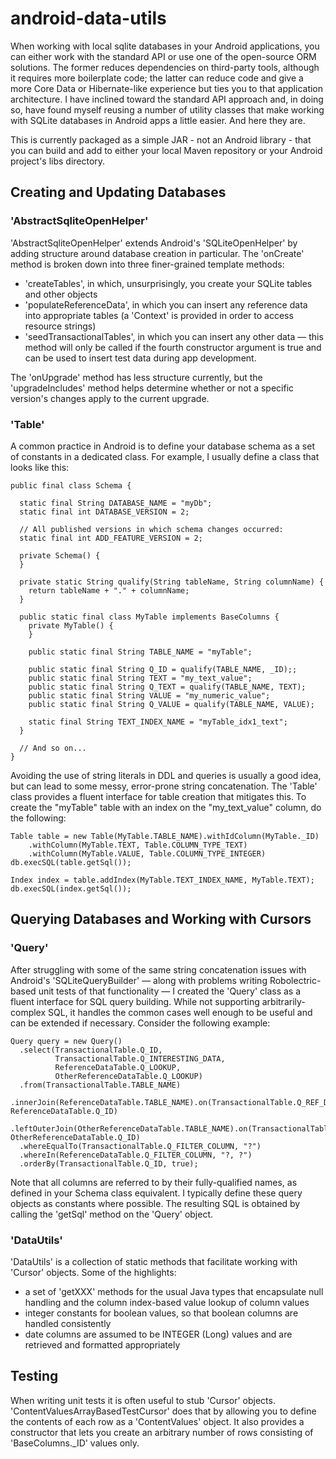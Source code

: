 android-data-utils
==================

When working with local sqlite databases in your Android applications, you can either work with the
standard API or use one of the open-source ORM solutions. The former reduces dependencies on
third-party tools, although it requires more boilerplate code; the latter can reduce code and give
a more Core Data or Hibernate-like experience but ties you to that application architecture. I have
inclined toward the standard API approach and, in doing so, have found myself reusing a number of
utility classes that make working with SQLite databases in Android apps a little easier. And here
they are.

This is currently packaged as a simple JAR - not an Android library - that you can build and add to
either your local Maven repository or your Android project's libs directory.

Creating and Updating Databases
-------------------------------

### 'AbstractSqliteOpenHelper'

'AbstractSqliteOpenHelper' extends Android's 'SQLiteOpenHelper' by adding structure around database
creation in particular. The 'onCreate' method is broken down into three finer-grained template 
methods:

- 'createTables', in which, unsurprisingly, you create your SQLite tables and other objects
- 'populateReferenceData', in which you can insert any reference data into appropriate tables (a
'Context' is provided in order to access resource strings)
- 'seedTransactionalTables', in which you can insert any other data &mdash; this method will only
be called if the fourth constructor argument is true and can be used to insert test data during
app development.

The 'onUpgrade' method has less structure currently, but the 'upgradeIncludes' method helps
determine whether or not a specific version's changes apply to the current upgrade.

### 'Table'

A common practice in Android is to define your database schema as a set of constants in a dedicated
class. For example, I usually define a class that looks like this:

    public final class Schema {
    
      static final String DATABASE_NAME = "myDb";
      static final int DATABASE_VERSION = 2;
    
      // All published versions in which schema changes occurred:
      static final int ADD_FEATURE_VERSION = 2;
    
      private Schema() {
      }
    
      private static String qualify(String tableName, String columnName) {
        return tableName + "." + columnName;
      }
    
      public static final class MyTable implements BaseColumns {
        private MyTable() {
        }
    
        public static final String TABLE_NAME = "myTable";
    
        public static final String Q_ID = qualify(TABLE_NAME, _ID);;
        public static final String TEXT = "my_text_value";
        public static final String Q_TEXT = qualify(TABLE_NAME, TEXT);
        public static final String VALUE = "my_numeric_value";
        public static final String Q_VALUE = qualify(TABLE_NAME, VALUE);

        static final String TEXT_INDEX_NAME = "myTable_idx1_text";
      }
      
      // And so on...
    }
    
Avoiding the use of string literals in DDL and queries is usually a good idea, but can lead to some
messy, error-prone string concatenation. The 'Table' class provides a fluent interface for table
creation that mitigates this. To create the "myTable" table with an index on the "my_text_value"
column, do the following:

    Table table = new Table(MyTable.TABLE_NAME).withIdColumn(MyTable._ID)
        .withColumn(MyTable.TEXT, Table.COLUMN_TYPE_TEXT)
        .withColumn(MyTable.VALUE, Table.COLUMN_TYPE_INTEGER)
    db.execSQL(table.getSql());

    Index index = table.addIndex(MyTable.TEXT_INDEX_NAME, MyTable.TEXT);
    db.execSQL(index.getSql());
 

Querying Databases and Working with Cursors
-------------------------------------------

### 'Query'

After struggling with some of the same string concatenation issues with Android's 'SQLiteQueryBuilder'
&mdash; along with problems writing Robolectric-based unit tests of that functionality &mdash; I 
created the 'Query' class as a fluent interface for SQL query building. While not supporting 
arbitrarily-complex SQL, it handles the common cases well enough to be useful and can be extended if
necessary. Consider the following example:

    Query query = new Query()
      .select(TransactionalTable.Q_ID, 
              TransactionalTable.Q_INTERESTING_DATA, 
              ReferenceDataTable.Q_LOOKUP, 
              OtherReferenceDataTable.Q_LOOKUP)
      .from(TransactionalTable.TABLE_NAME)
      .innerJoin(ReferenceDataTable.TABLE_NAME).on(TransactionalTable.Q_REF_DATA_ID, ReferenceDataTable.Q_ID)
      .leftOuterJoin(OtherReferenceDataTable.TABLE_NAME).on(TransactionalTable.Q_OTHER_REF_DATA_ID, OtherReferenceDataTable.Q_ID)
      .whereEqualTo(TransactionalTable.Q_FILTER_COLUMN, "?")
      .whereIn(ReferenceDataTable.Q_FILTER_COLUMN, "?, ?")
      .orderBy(TransactionalTable.Q_ID, true);

Note that all columns are referred to by their fully-qualified names, as defined in your Schema class
equivalent. I typically define these query objects as constants where possible. The resulting SQL is
obtained by calling the 'getSql' method on the 'Query' object.

### 'DataUtils'

'DataUtils' is a collection of static methods that facilitate working with 'Cursor' objects. Some of
the highlights:

- a set of 'getXXX' methods for the usual Java types that encapsulate null handling and the column
index-based value lookup of column values
- integer constants for boolean values, so that boolean columns are handled consistently
- date columns are assumed to be INTEGER (Long) values and are retrieved and formatted appropriately

Testing
-------

When writing unit tests it is often useful to stub 'Cursor' objects. 'ContentValuesArrayBasedTestCursor'
does that by allowing you to define the contents of each row as a 'ContentValues' object. It also
provides a constructor that lets you create an arbitrary number of rows consisting of 'BaseColumns._ID'
values only.
